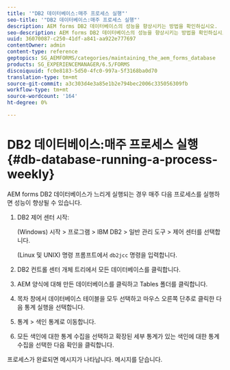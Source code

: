 ```yaml
---
title: '"DB2 데이터베이스:매주 프로세스 실행"'
seo-title: '"DB2 데이터베이스:매주 프로세스 실행"'
description: AEM forms DB2 데이터베이스의 성능을 향상시키는 방법을 확인하십시오.
seo-description: AEM forms DB2 데이터베이스의 성능을 향상시키는 방법을 확인하십시오.
uuid: 36070087-c250-41df-a841-aa922e777697
contentOwner: admin
content-type: reference
geptopics: SG_AEMFORMS/categories/maintaining_the_aem_forms_database
products: SG_EXPERIENCEMANAGER/6.5/FORMS
discoiquuid: fc0e8183-5d50-4fc0-997a-5f3168ba0d70
translation-type: tm+mt
source-git-commit: a3c303d4e3a85e1b2e794bec2006c335056309fb
workflow-type: tm+mt
source-wordcount: '164'
ht-degree: 0%

---
```



# DB2 데이터베이스:매주 프로세스 실행{#db-database-running-a-process-weekly}

AEM forms DB2 데이터베이스가 느리게 실행되는 경우 매주 다음 프로세스를 실행하면 성능이 향상될 수 있습니다.

1. DB2 제어 센터 시작:

   (Windows) 시작 > 프로그램 > IBM DB2 > 일반 관리 도구 > 제어 센터를 선택합니다.

   (Linux 및 UNIX) 명령 프롬프트에서 `db2jcc` 명령을 입력합니다.

1. DB2 컨트롤 센터 개체 트리에서 모든 데이터베이스를 클릭합니다.
1. AEM 양식에 대해 만든 데이터베이스를 클릭하고 Tables 폴더를 클릭합니다.
1. 목차 창에서 데이터베이스 테이블을 모두 선택하고 마우스 오른쪽 단추로 클릭한 다음 통계 실행을 선택합니다.
1. 통계 > 색인 통계로 이동합니다.
1. 모든 색인에 대한 통계 수집을 선택하고 확장된 세부 통계가 있는 색인에 대한 통계 수집을 선택한 다음 확인을 클릭합니다.

프로세스가 완료되면 메시지가 나타납니다. 메시지를 닫습니다.
